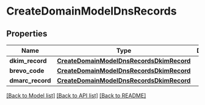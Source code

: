 # CreateDomainModelDnsRecords

## Properties
Name | Type | Description | Notes
------------ | ------------- | ------------- | -------------
**dkim_record** | [**CreateDomainModelDnsRecordsDkimRecord**](CreateDomainModelDnsRecordsDkimRecord.md) |  | [optional] 
**brevo_code** | [**CreateDomainModelDnsRecordsDkimRecord**](CreateDomainModelDnsRecordsDkimRecord.md) |  | [optional] 
**dmarc_record** | [**CreateDomainModelDnsRecordsDkimRecord**](CreateDomainModelDnsRecordsDkimRecord.md) |  | [optional] 

[[Back to Model list]](../README.md#documentation-for-models) [[Back to API list]](../README.md#documentation-for-api-endpoints) [[Back to README]](../README.md)


